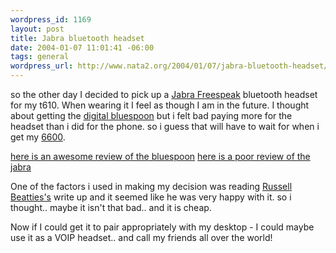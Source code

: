 ```yaml
--- 
wordpress_id: 1169
layout: post
title: Jabra bluetooth headset
date: 2004-01-07 11:01:41 -06:00
tags: general
wordpress_url: http://www.nata2.org/2004/01/07/jabra-bluetooth-headset/
---
```

so the other day I decided to pick up a <a href="http://jabra.com/products/FreeSpeak_Photo1.html">Jabra Freespeak</a> bluetooth headset for my t610. When wearing it I feel as though I am in the future. I thought about getting the <a href="http://www.nextlink.to/bluespoon/index.htm">digital bluespoon</a> but i felt bad paying more for the headset than i did for the phone. so i guess that will have to wait for when i get my <a href="http://www.nokia.com/nokia/0,4879,33210,00.html">6600</a>.

<a href="http://www.howardforums.com/showthread.php?s=&amp;threadid=143273">here is an awesome review of the bluespoon</a>
<a href="http://www.howardchui.com/modules.php?name=Sections&amp;sop=viewarticle&amp;artid=142&amp;page=3">here is a poor review of the jabra</a>

One of the factors i used in making my decision was reading <a href="http://www.russellbeattie.com/notebook/1005523.html">Russell Beatties's</a> write up and it seemed like he was very happy with it. so i thought.. maybe it isn't that bad.. and it is cheap. 

Now if I could get it to pair appropriately with my desktop - I could maybe use it as a VOIP headset.. and call my friends all over the world!
